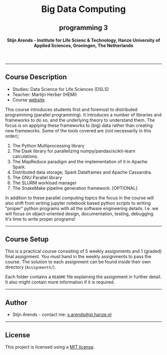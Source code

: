 <div align="center">
<h1 align="center">Big Data Computing</h1>
<h2 align="center">programming 3</h2>
<h4 align='center'>Stijn Arends - Institute for Life Scienc & Technology, Hanze University of Applied Sciences, Groningen, The Netherlands</h4>
</div>

<br>

* * *
## Course Description

* Studies: Data Science for Life Sciences (DSLS)
* Teacher: Martijn Herber (HEMI)
* Course [website](https://bioinf.nl/~martijn/master/programming3/)

This course introduces students first and foremost to distributed programming (parallel programming). It introduces a number of libraries and frameworks to do so, and the underlying theory to understand them. The focus is on applying these frameworks to (big) data rather than creating new frameworks. Some of the tools covered are (not necessarily in this order);

1. The Python Multiprocessing library
2. The Dask library for parallelizing numpy/pandas/scikit-learn calculations.
3. The MapReduce paradigm and the implementation of it in Apache Spark.
4. Distributed data storage; Spark Dataframes and Apache Cassandra.
5. The GNU Parallel library
6. The SLURM workload manager
7. The SnakeMake pipeline generation framework. [OPTIONAL]

In addition to these parallel computing topics the focus in the course will also shift from writing jupyter notebook based python scripts to writing "proper" python programs with all the software engineering details. I.e. we will focus on object-oriented design, documentation, testing, debugging. It's time to write proper programs!

* * *
## Course Setup
This is a practical course consisting of 5 weekly assignments and 1 (graded) final assignment. You must hand in the weekly assignments to pass the course. The solution to each assignment can be found inside their own directory (`AssignmentX/`). 

Each folder contains a `README` file explaining the assignment in further detail. It also might contain more information if it is required.

* * *
## Author

* Stijn Arends - contact me: [s.arends@st.hanze.nl](mailto:s.arends@st.hanze.nl)

* * *
## License

This project is licensed using a [MIT license](LICENSE).

